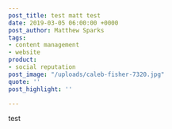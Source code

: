 ```yaml
---
post_title: test matt test
date: 2019-03-05 06:00:00 +0000
post_author: Matthew Sparks
tags:
- content management
- website
product:
- social reputation
post_image: "/uploads/caleb-fisher-7320.jpg"
quote: ''
post_highlight: ''

---
```

test